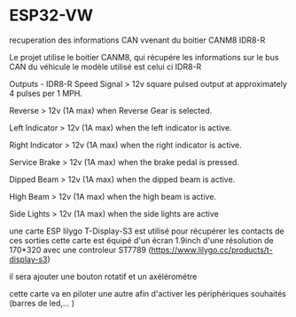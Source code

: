 # ESP32-VW
recuperation des informations CAN vvenant du boitier CANM8 IDR8-R

Le projet utilise le boitier CANM8, qui récupére les informations sur le bus CAN du véhicule
le modèle utilisé est celui ci IDR8-R

Outputs - IDR8-R
Speed Signal    >  	12v square pulsed output at approximately 4 pulses per 1 MPH.

Reverse	        >  	12v (1A max) when Reverse Gear is selected.

Left Indicator  >  	12v (1A max) when the left indicator is active.

Right Indicator >  	12v (1A max) when the right indicator is active.

Service Brake   >  	12v (1A max) when the brake pedal is pressed.

Dipped Beam     >  	12v (1A max) when the dipped beam is active.

High Beam       >  	12v (1A max) when the high beam is active.

Side Lights     >  	12v (1A max) when the side lights are active



une carte ESP lilygo T-Display-S3 est utilisé pour récupérer les contacts de ces sorties
cette carte est équipé d'un écran 1.9inch d'une résolution de 170*320 avec une controleur ST7789
(https://www.lilygo.cc/products/t-display-s3)

il sera ajouter une bouton rotatif et un axélérométre

cette carte va en piloter une autre afin d'activer les périphériques souhaités (barres de led,... )
